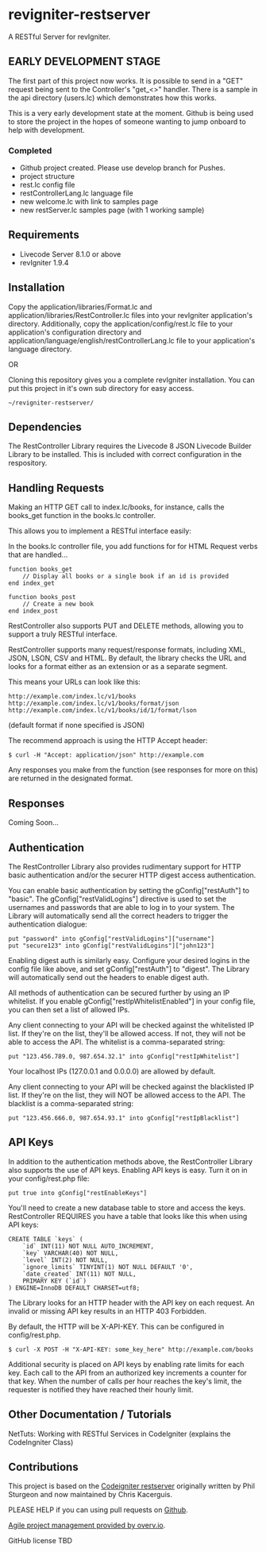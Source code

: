 # revigniter-restserver
A RESTful Server for revIgniter.

## EARLY DEVELOPMENT STAGE
The first part of this project now works. It is possible to send in a "GET" request being sent to the Controller's "get_<<controllerName>>" handler. There is a sample in the api directory (users.lc) which demonstrates how this works.

This is a very early development state at the moment. Github is being used to store the project in the hopes of someone wanting to jump onboard to help with development.

### Completed
- Github project created. Please use develop branch for Pushes.
- project structure
- rest.lc config file
- restControllerLang.lc language file
- new welcome.lc with link to samples page
- new restServer.lc samples page (with 1 working sample)

## Requirements
  * Livecode Server 8.1.0 or above
  * revIgniter 1.9.4


## Installation

Copy the application/libraries/Format.lc and application/libraries/RestController.lc files into your revIgniter application's directory. Additionally, copy the application/config/rest.lc file to your application's configuration directory and application/language/english/restControllerLang.lc file to your application's language directory.

OR

Cloning this repository gives you a complete revIgniter installation. You can put this project in it's own sub directory for easy access.
```
~/revigniter-restserver/
```

## Dependencies

The RestController Library requires the Livecode 8 JSON Livecode Builder Library to be installed. This is included with correct configuration in the respository.

## Handling Requests

Making an HTTP GET call to index.lc/books, for instance, calls the books_get function in the books.lc controller.

This allows you to implement a RESTful interface easily:

In the books.lc controller file, you add functions for for HTML Request verbs that are handled...

```
function books_get
    // Display all books or a single book if an id is provided
end index_get

function books_post
    // Create a new book
end index_post
```

RestController also supports PUT and DELETE methods, allowing you to support a truly RESTful interface.

RestController supports many request/response formats, including XML, JSON, LSON, CSV and HTML. By default, the library checks the URL and looks for a format either as an extension or as a separate segment.

This means your URLs can look like this:

```
http://example.com/index.lc/v1/books
http://example.com/index.lc/v1/books/format/json
http://example.com/index.lc/v1/books/id/1/format/lson
```
(default format if none specified is JSON)


The recommend approach is using the HTTP Accept header:

```
$ curl -H "Accept: application/json" http://example.com
```
Any responses you make from the function (see responses for more on this) are returned in the designated format.

## Responses

Coming Soon...

## Authentication

The RestController Library also provides rudimentary support for HTTP basic authentication and/or the securer HTTP digest access authentication.

You can enable basic authentication by setting the gConfig["restAuth"] to "basic". The gConfig["restValidLogins"] directive is used to set the usernames and passwords that are able to log in to your system. The Library will automatically send all the correct headers to trigger the authentication dialogue:
```
put "password" into gConfig["restValidLogins"]["username"]
put "secure123" into gConfig["restValidLogins"]["john123"]
```
Enabling digest auth is similarly easy. Configure your desired logins in the config file like above, and set gConfig["restAuth"] to "digest". The Library will automatically send out the headers to enable digest auth.

All methods of authentication can be secured further by using an IP whitelist. If you enable gConfig["restIpWhitelistEnabled"] in your config file, you can then set a list of allowed IPs.

Any client connecting to your API will be checked against the whitelisted IP list. If they're on the list, they'll be allowed access. If not, they will not be able to access the API. The whitelist is a comma-separated string:
```
put "123.456.789.0, 987.654.32.1" into gConfig["restIpWhitelist"]
```
Your localhost IPs (127.0.0.1 and 0.0.0.0) are allowed by default.

Any client connecting to your API will be checked against the blacklisted IP list. If they're on the list, they will NOT be allowed access to the API. The blacklist is a comma-separated string:
```
put "123.456.666.0, 987.654.93.1" into gConfig["restIpBlacklist"]
```

## API Keys

In addition to the authentication methods above, the RestController Library also supports the use of API keys. Enabling API keys is easy. Turn it on in your config/rest.php file:
```
put true into gConfig["restEnableKeys"]
```
You'll need to create a new database table to store and access the keys. RestController REQUIRES you have a table that looks like this when using API keys:
```
CREATE TABLE `keys` (
    `id` INT(11) NOT NULL AUTO_INCREMENT,
    `key` VARCHAR(40) NOT NULL,
    `level` INT(2) NOT NULL,
    `ignore_limits` TINYINT(1) NOT NULL DEFAULT '0',
    `date_created` INT(11) NOT NULL,
    PRIMARY KEY (`id`)
) ENGINE=InnoDB DEFAULT CHARSET=utf8;
```
The Library looks for an HTTP header with the API key on each request. An invalid or missing API key results in an HTTP 403 Forbidden.

By default, the HTTP will be X-API-KEY. This can be configured in config/rest.php.
```
$ curl -X POST -H "X-API-KEY: some_key_here" http://example.com/books
```

Additional security is placed on API keys by enabling rate limits for each key. Each call to the API from an authorized key increments a counter for that key. When the number of calls per hour reaches the key's limit, the requester is notified they have reached their hourly limit.
 
## Other Documentation / Tutorials

NetTuts: Working with RESTful Services in CodeIgniter (explains the CodeIngniter Class)

## Contributions

This project is based on the [Codeigniter restserver](https://github.com/chriskacerguis/codeigniter-restserver) originally written by Phil Sturgeon and now maintained by Chris Kacerguis.

PLEASE HELP if you can using pull requests on [Github](https://github.com/bhall2001/revigniter-restserver).

[Agile project management provided by overv.io](https://overv.io/bhall2001/revigniter-restserver/).

GitHub license
TBD
